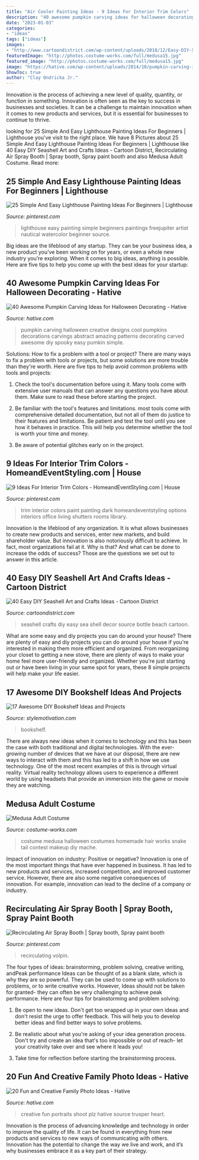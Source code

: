 ```yaml
---
title: "Air Cooler Painting Ideas - 9 Ideas For Interior Trim Colors"
description: "40 awesome pumpkin carving ideas for halloween decorating"
date: "2023-01-03"
categories:
- "ideas"
tags: ["ideas"]
images:
- "http://www.cartoondistrict.com/wp-content/uploads/2018/12/Easy-DIY-Sea-Shell-Art-and-Crafts-Ideas-11.jpg"
featuredImage: "http://photos.costume-works.com/full/medusa15.jpg"
featured_image: "http://photos.costume-works.com/full/medusa15.jpg"
image: "https://hative.com/wp-content/uploads/2014/10/pumpkin-carving-ideas/19-abstract-pumpkin.jpg"
ShowToc: true
author: "Clay Ondricka Jr."
---
```



Innovation is the process of achieving a new level of quality, quantity, or function in something. Innovation is often seen as the key to success in businesses and societies. It can be a challenge to maintain innovation when it comes to new products and services, but it is essential for businesses to continue to thrive.

	

		
looking for 25 Simple And Easy Lighthouse Painting Ideas For Beginners | Lighthouse you've visit to the right place. We have 8 Pictures about 25 Simple And Easy Lighthouse Painting Ideas For Beginners | Lighthouse like 40 Easy DIY Seashell Art and Crafts Ideas - Cartoon District, Recirculating Air Spray Booth | Spray booth, Spray paint booth and also Medusa Adult Costume. Read more:
		
    
## 25 Simple And Easy Lighthouse Painting Ideas For Beginners | Lighthouse

<img loading=lazy src="https://i.pinimg.com/originals/9e/13/cc/9e13cc8d95774d3c370f661a6f44aa7c.jpg" onerror="this.onerror=null;this.src='https://tse1.mm.bing.net/th?id=OIP.5GiKRU7FRVgq9sOEMlSgIwHaJ7&amp;pid=15.1';" alt="25 Simple And Easy Lighthouse Painting Ideas For Beginners | Lighthouse">

_Source: pinterest.com_

>lighthouse easy painting simple beginners paintings freejupiter artist nautical watercolor beginner source. 

	

Big ideas are the lifeblood of any startup. They can be your business idea, a new product you’ve been working on for years, or even a whole new industry you’re exploring. When it comes to big ideas, anything is possible. Here are five tips to help you come up with the best ideas for your startup: 

    
## 40 Awesome Pumpkin Carving Ideas For Halloween Decorating - Hative

<img loading=lazy src="https://hative.com/wp-content/uploads/2014/10/pumpkin-carving-ideas/19-abstract-pumpkin.jpg" onerror="this.onerror=null;this.src='https://tse2.mm.bing.net/th?id=OIP.4Qt5VOSelIm1VvZmVvHcnQHaKX&amp;pid=15.1';" alt="40 Awesome Pumpkin Carving Ideas for Halloween Decorating - Hative">

_Source: hative.com_

>pumpkin carving halloween creative designs cool pumpkins decorations carvings abstract amazing patterns decorating carved awesome diy spooky easy pumkin simple. 

	

Solutions: How to fix a problem with a tool or project?
There are many ways to fix a problem with tools or projects, but some solutions are more trouble than they're worth. Here are five tips to help avoid common problems with tools and projects:
1. Check the tool's documentation before using it. Many tools come with extensive user manuals that can answer any questions you have about them. Make sure to read these before starting the project.

2. Be familiar with the tool's features and limitations. most tools come with comprehensive detailed documentation, but not all of them do justice to their features and limitations. Be patient and test the tool until you see how it behaves in practice. This will help you determine whether the tool is worth your time and money.

3. Be aware of potential glitches early on in the project.

    
## 9 Ideas For Interior Trim Colors - HomeandEventStyling.com | House

<img loading=lazy src="https://i.pinimg.com/736x/5d/fa/e5/5dfae5f52870924d19ae8f00a2248057--library-ideas-cozy-library.jpg" onerror="this.onerror=null;this.src='https://tse3.mm.bing.net/th?id=OIP.EFDqtFL5I9xqGXFuvkcxqwAAAA&amp;pid=15.1';" alt="9 Ideas For Interior Trim Colors - HomeandEventStyling.com | House">

_Source: pinterest.com_

>trim interior colors paint painting dark homeandeventstyling options interiors office living shutters rooms library. 

	

Innovation is the lifeblood of any organization. It is what allows businesses to create new products and services, enter new markets, and build shareholder value. But innovation is also notoriously difficult to achieve. In fact, most organizations fail at it. Why is that? And what can be done to increase the odds of success? Those are the questions we set out to answer in this article.

    
## 40 Easy DIY Seashell Art And Crafts Ideas - Cartoon District

<img loading=lazy src="http://www.cartoondistrict.com/wp-content/uploads/2018/12/Easy-DIY-Sea-Shell-Art-and-Crafts-Ideas-11.jpg" onerror="this.onerror=null;this.src='https://tse2.mm.bing.net/th?id=OIP.A255BMoL6FwVNQcFCMJB9wHaQK&amp;pid=15.1';" alt="40 Easy DIY Seashell Art and Crafts Ideas - Cartoon District">

_Source: cartoondistrict.com_

>seashell crafts diy easy sea shell decor source bottle beach cartoon. 

	

What are some easy and diy projects you can do around your house?
There are plenty of easy and diy projects you can do around your house if you're interested in making them more efficient and organized. From reorganizing your closet to getting a new stove, there are plenty of ways to make your home feel more user-friendly and organized. Whether you're just starting out or have been living in your same spot for years, these 8 simple projects will help make your life easier.

    
## 17 Awesome DIY Bookshelf Ideas And Projects

<img loading=lazy src="https://www.stylemotivation.com/wp-content/uploads/2015/09/618-768x1151.jpg" onerror="this.onerror=null;this.src='https://tse3.mm.bing.net/th?id=OIP.CkLtZ8CcD728kUymNHf0qQHaLG&amp;pid=15.1';" alt="17 Awesome DIY Bookshelf Ideas and Projects">

_Source: stylemotivation.com_

>bookshelf. 

	

There are always new ideas when it comes to technology and this has been the case with both traditional and digital technologies. With the ever-growing number of devices that we have at our disposal, there are new ways to interact with them and this has led to a shift in how we use technology. One of the most recent examples of this is through virtual reality. Virtual reality technology allows users to experience a different world by using headsets that provide an immersion into the game or movie they are watching.

    
## Medusa Adult Costume

<img loading=lazy src="http://photos.costume-works.com/full/medusa15.jpg" onerror="this.onerror=null;this.src='https://tse4.mm.bing.net/th?id=OIP.3PlGXQZE6pkWHwMsEWwHOwHaJ3&amp;pid=15.1';" alt="Medusa Adult Costume">

_Source: costume-works.com_

>costume medusa halloween costumes homemade hair works snake tail contest makeup diy mache. 

	

Impact of innovation on industry: Positive or negative?
Innovation is one of the most important things that have ever happened in business. It has led to new products and services, increased competition, and improved customer service. However, there are also some negative consequences of innovation. For example, innovation can lead to the decline of a company or industry.

    
## Recirculating Air Spray Booth | Spray Booth, Spray Paint Booth

<img loading=lazy src="https://i.pinimg.com/736x/5d/dc/8a/5ddc8ab695d05aba89fff25a168735fb.jpg" onerror="this.onerror=null;this.src='https://tse4.mm.bing.net/th?id=OIP.U0coP6WIQon6HtXdDAVwzgHaJ4&amp;pid=15.1';" alt="Recirculating Air Spray Booth | Spray booth, Spray paint booth">

_Source: pinterest.com_

>recirculating volpin. 

	

The four types of ideas: brainstorming, problem solving, creative writing, andPeak performance
Ideas can be thought of as a blank slate, which is why they are so powerful. They can be used to come up with solutions to problems, or to write creative works. However, Ideas should not be taken for granted- they can often be very challenging to achieve peak performance. Here are four tips for brainstorming and problem solving:
1. Be open to new ideas. Don't get too wrapped up in your own ideas and don't resist the urge to offer feedback. This will help you to develop better ideas and find better ways to solve problems.

2. Be realistic about what you're asking of your idea generation process. Don't try and create an idea that's too impossible or out of reach- let your creativity take over and see where it leads you!

3. Take time for reflection before starting the brainstorming process.

    
## 20 Fun And Creative Family Photo Ideas - Hative

<img loading=lazy src="https://hative.com/wp-content/uploads/2014/11/family-photo-ideas/19-fun-creative-family-photo-ideas.jpg" onerror="this.onerror=null;this.src='https://tse4.mm.bing.net/th?id=OIP.5mjMVBfcsK2c56KzzAr_TwHaJ4&amp;pid=15.1';" alt="20 Fun and Creative Family Photo Ideas - Hative">

_Source: hative.com_

>creative fun portraits shoot plz hative source trusper heart. 

	

Innovation is the process of advancing knowledge and technology in order to improve the quality of life. It can be found in everything from new products and services to new ways of communicating with others. Innovation has the potential to change the way we live and work, and it’s why businesses embrace it as a key part of their strategy.

